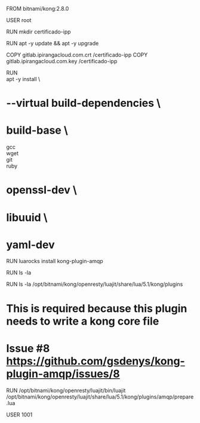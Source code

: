 FROM bitnami/kong:2.8.0

USER root

RUN mkdir certificado-ipp

RUN apt -y update && apt -y upgrade

COPY gitlab.ipirangacloud.com.crt /certificado-ipp
COPY gitlab.ipirangacloud.com.key /certificado-ipp

RUN \
 apt -y install \
#   --virtual build-dependencies \
#    build-base \
   gcc \
   wget \
   git \
   ruby 
   # openssl-dev \
   # libuuid \
   # yaml-dev

RUN luarocks install kong-plugin-amqp

RUN ls -la 

RUN ls -la /opt/bitnami/kong/openresty/luajit/share/lua/5.1/kong/plugins

# This is required because this plugin needs to write a kong core file
# Issue #8 https://github.com/gsdenys/kong-plugin-amqp/issues/8
RUN /opt/bitnami/kong/openresty/luajit/bin/luajit /opt/bitnami/kong/openresty/luajit/share/lua/5.1/kong/plugins/amqp/prepare.lua

USER 1001